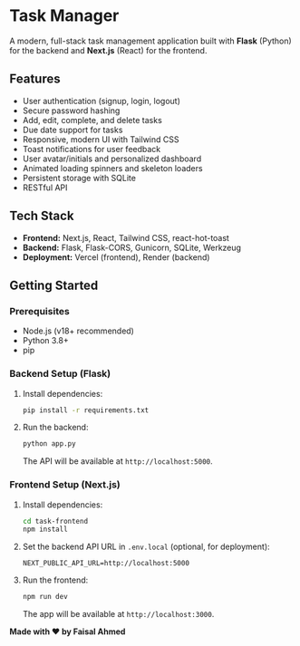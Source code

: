 # Task Manager

A modern, full-stack task management application built with **Flask** (Python) for the backend and **Next.js** (React) for the frontend.

## Features

- User authentication (signup, login, logout)
- Secure password hashing
- Add, edit, complete, and delete tasks
- Due date support for tasks
- Responsive, modern UI with Tailwind CSS
- Toast notifications for user feedback
- User avatar/initials and personalized dashboard
- Animated loading spinners and skeleton loaders
- Persistent storage with SQLite
- RESTful API

## Tech Stack

- **Frontend:** Next.js, React, Tailwind CSS, react-hot-toast
- **Backend:** Flask, Flask-CORS, Gunicorn, SQLite, Werkzeug
- **Deployment:** Vercel (frontend), Render (backend)

## Getting Started

### Prerequisites

- Node.js (v18+ recommended)
- Python 3.8+
- pip

### Backend Setup (Flask)

1. Install dependencies:
    ```sh
    pip install -r requirements.txt
    ```
2. Run the backend:
    ```sh
    python app.py
    ```
    The API will be available at `http://localhost:5000`.

### Frontend Setup (Next.js)

1. Install dependencies:
    ```sh
    cd task-frontend
    npm install
    ```
2. Set the backend API URL in `.env.local` (optional, for deployment):
    ```
    NEXT_PUBLIC_API_URL=http://localhost:5000
    ```
3. Run the frontend:
    ```sh
    npm run dev
    ```
    The app will be available at `http://localhost:3000`.


**Made with ❤️ by Faisal Ahmed**
